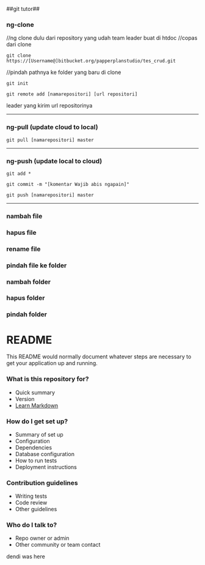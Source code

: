 ##git tutor##

### ng-clone ###
//ng clone dulu dari repository yang udah team leader buat di htdoc
//copas dari clone

	git clone https://[Username@]bitbucket.org/papperplanstudio/tes_crud.git

//pindah pathnya ke folder yang baru di clone

	git init 			

	git remote add [namarepositori] [url repositori]
leader yang kirim url repositorinya

------------------------------------------------------------------------------
### ng-pull (update cloud to local) ### 

	git pull [namarepositori] master

------------------------------------------------------------------------------
### ng-push (update local to cloud) ### 

	git add *

	git commit -m "[komentar Wajib abis ngapain]"

	git push [namarepositori] master

-------------------------------------------------------------------------------
### nambah file ### 

### hapus file ###

### rename file ### 

### pindah file ke folder ###

### nambah folder ###

### hapus folder ###

### pindah folder ### 

# README #

This README would normally document whatever steps are necessary to get your application up and running.

### What is this repository for? ###

* Quick summary
* Version
* [Learn Markdown](https://bitbucket.org/tutorials/markdowndemo)

### How do I get set up? ###

* Summary of set up
* Configuration
* Dependencies
* Database configuration
* How to run tests
* Deployment instructions

### Contribution guidelines ###

* Writing tests
* Code review
* Other guidelines

### Who do I talk to? ###

* Repo owner or admin
* Other community or team contact

dendi was here